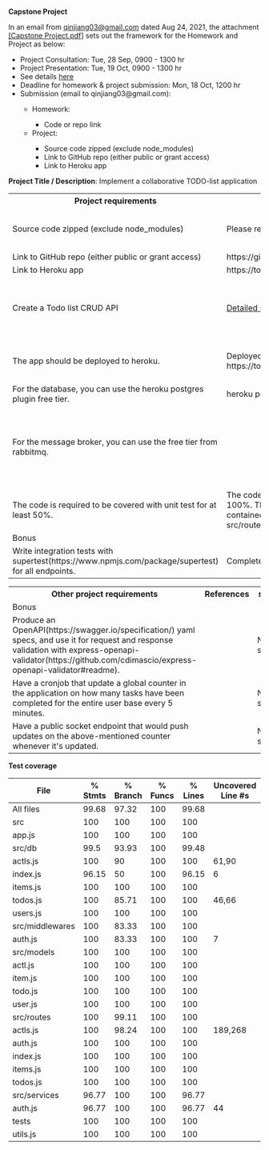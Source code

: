 **Capstone Project**

In an email from qinjiang03@gmail.com dated Aug 24, 2021, the attachment <a href="./Capstone Project.pdf">[Capstone Project.pdf]</a> 
sets out the framework for the Homework and Project as below:

<ul>
<li>Project Consultation: Tue, 28 Sep, 0900 - 1300 hr</li>
<li>Project Presentation: Tue, 19 Oct, 0900 - 1300 hr</li>
<li>See details <a href="https://docs.google.com/document/d/1HxLjVltFH4Imq2mjJn6eIwhB3158NwAo/edit">here</a></li>
<li>Deadline for homework & project submission: Mon, 18 Oct, 1200 hr</li>
<li>Submission (email to qinjiang03@gmail.com):</li>
    <ul><li>Homework:</li>
        <ul><li>Code or repo link</li></ul>
		<li>Project:</li>
        <ul><li>Source code zipped (exclude node_modules)</li>
		    <li>Link to GitHub repo (either public or grant access)</li>
		    <li>Link to Heroku app</li>
		</ul>
	</ul>
</ul>



**Project Title / Description**: Implement a collaborative TODO-list application

<table>
<tr><th>Project requirements</th><th>References</th><th>status</th>
</tr>
<tr>
<tr><td>Source code zipped (exclude node_modules)</td>
    <td>Please refer to the repository.</td>
	<td>To be prepared only at final rollout.</td>
</tr>
<tr><td>Link to GitHub repo (either public or grant access)</td>
    <td>https://github.com/encore428/BECapstone</td>
	<td>Completed</td>
</tr>
<tr><td>Link to Heroku app</td>
    <td>https://todoitem.herokuapp.com/</td>
	<td>Completed</td>
</tr>
<tr><td>Create a Todo list CRUD API</td>
    <td><a href="./API_funcspec.md">Detailed specifications.</a></td>
	<td>Completed. Extra features implemented.  Refer to the specifcations.</a></td>
</tr>
<tr><td>The app should be deployed to heroku.</td>
    <td>Deployed to https://todoitem.herokuapp.com/.</td>
	<td>Completed.  See <a href="./heroku_deploy.md">deployment notes</a>.</td>
</tr>
<tr><td>For the database, you can use the heroku postgres plugin free tier.</td>
    <td>heroku postgres plugin used.</td>
	<td>Completed.</td>
</tr>
<tr><td>For the message broker, you can use the free tier from rabbitmq.</td>
    <td></td>
	<td>Not started.  Access control API are updated instantoulsy instead of placing in queue.</td>
</tr>
<tr><td>The code is required to be covered with unit test for at least 50%.</td>
    <td>The code has been covered with unit test 100%.  The unit test cases are all contained 
	    within four test.js under the src/routes folder.</td>
	<td>'npm test' to execute all tests</td>
</tr>
<tr><td colspan="3">Bonus</td>
</tr>
<tr><td>Write integration tests with supertest(https://www.npmjs.com/package/supertest) for all endpoints.</td>
    <td>Completed with the file tests/int.test.js.</td>
	<td>'npm test' to execute all tests</td>
</tr>
</table>

<table>
<tr><th>Other project requirements</th><th>References</th><th>status</th>
</tr>
<tr><td colspan="3">Bonus</td>
</tr>
<tr><td>Produce an OpenAPI(https://swagger.io/specification/) yaml specs, and use it for request and response validation with 
    express-openapi-validator(https://github.com/cdimascio/express-openapi-validator#readme).</td>
    <td></td>
	<td>Not started</td>
</tr>
<tr><td>Have a cronjob that update a global counter in the application on how many tasks have been completed for the entire user 
    base every 5 minutes.</td>
    <td></td>
	<td>Not started</td>
</tr>
<tr><td>Have a public socket endpoint that would push updates on the above-mentioned counter whenever it's updated.</td>
    <td></td>
	<td>Not started</td>
</tr>
</table>

**Test coverage**

File             | % Stmts | % Branch | % Funcs | % Lines | Uncovered Line #s
-----------------|---------|----------|---------|---------|-------------------
All files        |   99.68 |    97.32 |     100 |   99.68 |
 src             |     100 |      100 |     100 |     100 |
  app.js         |     100 |      100 |     100 |     100 |
 src/db          |    99.5 |    93.93 |     100 |   99.48 |
  actls.js       |     100 |       90 |     100 |     100 | 61,90
  index.js       |   96.15 |       50 |     100 |   96.15 | 6
  items.js       |     100 |      100 |     100 |     100 |
  todos.js       |     100 |    85.71 |     100 |     100 | 46,66
  users.js       |     100 |      100 |     100 |     100 |
 src/middlewares |     100 |    83.33 |     100 |     100 |
  auth.js        |     100 |    83.33 |     100 |     100 | 7
 src/models      |     100 |      100 |     100 |     100 |
  actl.js        |     100 |      100 |     100 |     100 |
  item.js        |     100 |      100 |     100 |     100 |
  todo.js        |     100 |      100 |     100 |     100 |
  user.js        |     100 |      100 |     100 |     100 |
 src/routes      |     100 |    99.11 |     100 |     100 |
  actls.js       |     100 |    98.24 |     100 |     100 | 189,268
  auth.js        |     100 |      100 |     100 |     100 |
  index.js       |     100 |      100 |     100 |     100 |
  items.js       |     100 |      100 |     100 |     100 |
  todos.js       |     100 |      100 |     100 |     100 |
 src/services    |   96.77 |      100 |     100 |   96.77 |
  auth.js        |   96.77 |      100 |     100 |   96.77 | 44
 tests           |     100 |      100 |     100 |     100 |
  utils.js       |     100 |      100 |     100 |     100 |
